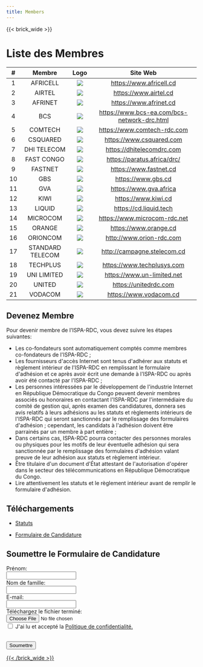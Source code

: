 ```yaml
---
title: Members
---
```

{{< brick_wide >}}

# Liste des Membres
|#  |       Membre             |                   Logo                 |             Site Web                  |
| :--: |  :----------------------------:  |  :----------------------------:   |   :------------------------------------:   |
| 1  |AFRICELL           | ![](/uploads/photos/MLogos/africell.png)      | https://www.africell.cd    |
| 2  |AIRTEL             |  ![](/uploads/photos/MLogos/airtel.png)      | https://www.airtel.cd      |
| 3  |AFRINET             |   ![](/uploads/photos/MLogos/afrinet.png)     | https://www.afrinet.cd |
| 4  |BCS                 |   ![](/uploads/photos/MLogos/bcs.png)    | https://www.bcs-ea.com/bcs-network-drc.html |
| 5  |COMTECH             |   ![](/uploads/photos/MLogos/comtech.png)    | https://www.comtech-rdc.com      |
| 6  |CSQUARED           |   ![](/uploads/photos/MLogos/csquared.png)    | https://www.csquared.com       |
| 7  |DHI TELECOM         |   ![](/uploads/photos/MLogos/dhi.png)    | https://dhitelecomdrc.com       |
| 8  |FAST CONGO          |   ![](/uploads/photos/MLogos/fastcongo.svg)    | https://paratus.africa/drc/    |
| 9  |FASTNET             |   ![](/uploads/photos/MLogos/fastnet.jpeg)    | https://www.fastnet.cd        |
| 10 |GBS                 |   ![](/uploads/photos/MLogos/gbs.png)    | https://www.gbs.cd       |
| 11 |GVA                 |   ![](/uploads/photos/MLogos/gva.svg)    | https://www.gva.africa       |
| 12 |KIWI                |   ![](/uploads/photos/MLogos/kiwi.png)    | https://www.kiwi.cd        |
| 13 |LIQUID              |   ![](/uploads/photos/MLogos/liquid.png)    | https://cd.liquid.tech      |
| 14 |MICROCOM            |   ![](/uploads/photos/MLogos/microcom.jpeg)    | https://www.microcom-rdc.net   |
| 15 |ORANGE              |   ![](/uploads/photos/MLogos/orange.svg)     | https://www.orange.cd        |
| 16 |ORIONCOM            |   ![](/uploads/photos/MLogos/orioncom.png)    | http://www.orion-rdc.com     |
| 17 |STANDARD TELECOM    |   ![](/uploads/photos/MLogos/standardtelecom.png)    | http://campagne.stelecom.cd    |
| 18 |TECHPLUS            |   ![](/uploads/photos/MLogos/techplus.png)    | https://www.techplusys.com     |
| 19 |UNI LIMITED         |   ![](/uploads/photos/MLogos/unilimited.png)    | https://www.un-limited.net     |
| 20 |UNITED              |   ![](/uploads/photos/MLogos/united.png)    | https://unitedrdc.com          |
| 21 |VODACOM             |   ![](/uploads/photos/MLogos/voda.png)    | https://www.vodacom.cd         |

## Devenez Membre

Pour devenir membre de l'ISPA-RDC, vous devez suivre les étapes suivantes:

- Les co-fondateurs sont automatiquement comptés comme membres co-fondateurs de l'ISPA-RDC ;
- Les fournisseurs d'accès Internet sont tenus d'adhérer aux statuts et règlement intérieur de l'ISPA-RDC en remplissant le formulaire d'adhésion et ce après avoir écrit une demande à l'ISPA-RDC ou après avoir été contacté par l'ISPA-RDC ;
- Les personnes intéressées par le développement de l'industrie Internet en République Démocratique du Congo peuvent devenir membres associés ou honoraires en contactant l'ISPA-RDC par l'intermédiaire du comité de gestion qui, après examen des candidatures, donnera ses avis relatifs à leurs adhésions au les statuts et règlements intérieurs de l'ISPA-RDC qui seront sanctionnés par le remplissage des formulaires d'adhésion ; cependant, les candidats à l'adhésion doivent être parrainés par un membre à part entière ;
- Dans certains cas, ISPA-RDC pourra contacter des personnes morales ou physiques pour les motifs de leur éventuelle adhésion qui sera sanctionnée par le remplissage des formulaires d'adhésion valant preuve de leur adhésion aux statuts et règlement intérieur.
- Être titulaire d'un document d'État attestant de l'autorisation d'opérer dans le secteur des télécommunications en République Démocratique du Congo.
- Lire attentivement les statuts et le règlement intérieur avant de remplir le formulaire d'adhésion.

## Téléchargements

- <a class="has_icon" href=http://localhost:1313/uploads/documents/STATUTS.pdf>Statuts</a>
<!-- ![STATUTS]<uploads/documents/STATUTS.pdf> -->

- <a class="has_icon" href=http://localhost:1313/uploads/documents/FICHE.D.ADHESION.ISPA-DRC1.pdf>Formulaire de Candidature</a>
<!-- ![Formulaire de Candidature] <uploads/documents/IFICHE.D.ADHESION.ISPA-DRC1.pdf> -->

## Soumettre le Formulaire de Candidature

<form>
  <label for="fname">Prénom:</label><br>
  <input type="text" id="fname" name="fname"><br>
  <label for="lname">Nom de famille:</label><br>
  <input type="text" id="lname" name="lname"><br>
   <label for="email">E-mail:</label><br>
  <input type="text" id="email" name="email"><br>
  <label for="file">Téléchargez le fichier terminé:</label><br>
  <input type="file" id="myFile" name="filename"><br>
  <input type="checkbox" id="checkbox" name="agree" value="agree">
  <label for="Agree"> J'ai lu et accepté la <a href="/privacy-policy">Politique de confidentialité.</p><br>
</label><div class="mb-10 flex items-start gap-2">
</label><button type="submit">Soumettre</button>
</form>

{{< /brick_wide >}}
